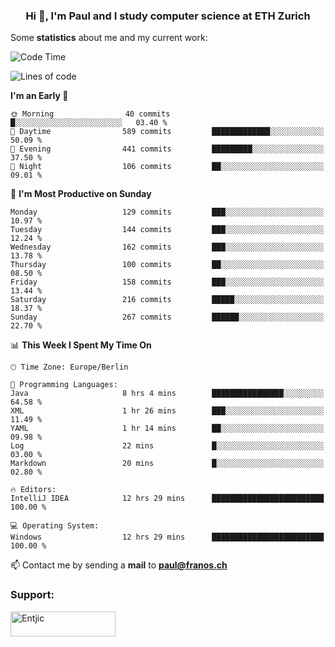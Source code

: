 <h3 align="center">Hi 👋, I'm Paul and I study computer science at ETH Zurich</h3>


Some **statistics** about me and my current work:

<!--START_SECTION:waka-->
![Code Time](http://img.shields.io/badge/Code%20Time-1%2C300%20hrs%2021%20mins-blue)

![Lines of code](https://img.shields.io/badge/From%20Hello%20World%20I%27ve%20Written-1.9%20million%20lines%20of%20code-blue)

**I'm an Early 🐤** 

```text
🌞 Morning                40 commits          █░░░░░░░░░░░░░░░░░░░░░░░░   03.40 % 
🌆 Daytime                589 commits         █████████████░░░░░░░░░░░░   50.09 % 
🌃 Evening                441 commits         █████████░░░░░░░░░░░░░░░░   37.50 % 
🌙 Night                  106 commits         ██░░░░░░░░░░░░░░░░░░░░░░░   09.01 % 
```
📅 **I'm Most Productive on Sunday** 

```text
Monday                   129 commits         ███░░░░░░░░░░░░░░░░░░░░░░   10.97 % 
Tuesday                  144 commits         ███░░░░░░░░░░░░░░░░░░░░░░   12.24 % 
Wednesday                162 commits         ███░░░░░░░░░░░░░░░░░░░░░░   13.78 % 
Thursday                 100 commits         ██░░░░░░░░░░░░░░░░░░░░░░░   08.50 % 
Friday                   158 commits         ███░░░░░░░░░░░░░░░░░░░░░░   13.44 % 
Saturday                 216 commits         █████░░░░░░░░░░░░░░░░░░░░   18.37 % 
Sunday                   267 commits         ██████░░░░░░░░░░░░░░░░░░░   22.70 % 
```


📊 **This Week I Spent My Time On** 

```text
🕑︎ Time Zone: Europe/Berlin

💬 Programming Languages: 
Java                     8 hrs 4 mins        ████████████████░░░░░░░░░   64.58 % 
XML                      1 hr 26 mins        ███░░░░░░░░░░░░░░░░░░░░░░   11.49 % 
YAML                     1 hr 14 mins        ██░░░░░░░░░░░░░░░░░░░░░░░   09.98 % 
Log                      22 mins             █░░░░░░░░░░░░░░░░░░░░░░░░   03.00 % 
Markdown                 20 mins             █░░░░░░░░░░░░░░░░░░░░░░░░   02.80 % 

🔥 Editors: 
IntelliJ IDEA            12 hrs 29 mins      █████████████████████████   100.00 % 

💻 Operating System: 
Windows                  12 hrs 29 mins      █████████████████████████   100.00 % 
```


<!--END_SECTION:waka-->

📫 Contact me by sending a **mail** to **paul@franos.ch**

<h3 align="left">Support:</h3>
<p><a href="https://ko-fi.com/Entjic"> <img align="left" src="https://cdn.ko-fi.com/cdn/kofi3.png?v=3" height="40" width="168" alt="Entjic" /></a></p>
